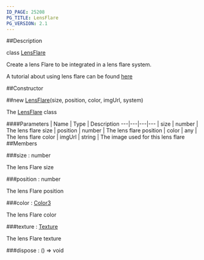 ```yaml
---
ID_PAGE: 25208
PG_TITLE: LensFlare
PG_VERSION: 2.1
---
```

##Description

class [LensFlare](/classes/2.2/LensFlare)

Create a lens Flare to be integrated in a lens flare system.

A tutorial about using lens flare can be found [here](http://doc.babylonjs.com/tutorials/How_to_use_Lens_Flares)

##Constructor

##new [LensFlare](/classes/2.2/LensFlare)(size, position, color, imgUrl, system)

The [LensFlare](/classes/2.2/LensFlare) class

####Parameters
 | Name | Type | Description
---|---|---|---
 | size | number |  The lens flare size
 | position | number |  The lens flare position
 | color | any |  The lens flare color
 | imgUrl | string |  The image used for this lens flare
##Members

###size : number

The lens Flare size

###position : number

The lens Flare position

###color : [Color3](/classes/2.2/Color3)

The lens Flare color

###texture : [Texture](/classes/2.2/Texture)

The lens Flare texture

###dispose : () =&gt; void



